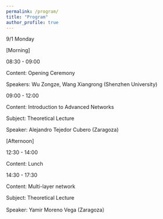 ```yaml
---
permalink: /program/
title: "Program"
author_profile: true
---
```



9/1 Monday

[Morning] 

08:30 - 09:00 

Content: Opening Ceremony

Speakers: Wu Zongze, Wang Xiangrong (Shenzhen University)

09:00 - 12:00 

Content: Introduction to Advanced Networks

Subject: Theoretical Lecture

Speaker: Alejandro Tejedor Cubero (Zaragoza)

[Afternoon] 

12:30 - 14:00 

Content: Lunch

14:30 - 17:30 

Content: Multi-layer network

Subject: Theoretical Lecture

Speaker: Yamir Moreno Vega (Zaragoza）
